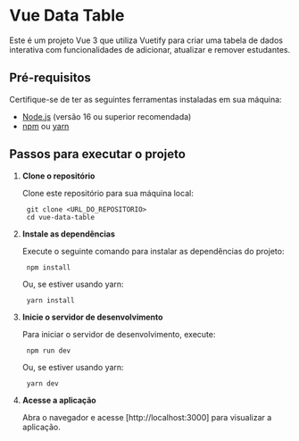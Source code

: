 # Vue Data Table

Este é um projeto Vue 3 que utiliza Vuetify para criar uma tabela de dados interativa com funcionalidades de adicionar, atualizar e remover estudantes.

## Pré-requisitos

Certifique-se de ter as seguintes ferramentas instaladas em sua máquina:

- [Node.js](https://nodejs.org/) (versão 16 ou superior recomendada)
- [npm](https://www.npmjs.com/) ou [yarn](https://yarnpkg.com/)

## Passos para executar o projeto

1. **Clone o repositório**

    Clone este repositório para sua máquina local:

        git clone <URL_DO_REPOSITORIO>
        cd vue-data-table

2. **Instale as dependências**  

    Execute o seguinte comando para instalar as dependências do projeto:

        npm install
    
    Ou, se estiver usando yarn:

        yarn install

3. **Inicie o servidor de desenvolvimento**

    Para iniciar o servidor de desenvolvimento, execute:

        npm run dev

    Ou, se estiver usando yarn:

        yarn dev

4. **Acesse a aplicação**

    Abra o navegador e acesse [http://localhost:3000] para visualizar a aplicação.